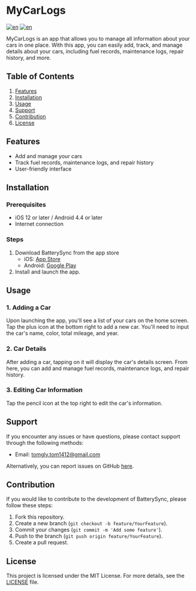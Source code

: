 # MyCarLogs
[![en](https://img.shields.io/badge/lang-en-red.svg)](https://github.com/tomgly/MyCarLogs/blob/main/README.md)
[![en](https://img.shields.io/badge/lang-ja-blue.svg)](https://github.com/tomgly/MyCarLogs/blob/main/README.ja.md)

MyCarLogs is an app that allows you to manage all information about your cars in one place. With this app, you can easily add, track, and manage details about your cars, including fuel records, maintenance logs, repair history, and more.

## Table of Contents
1. [Features](#features)
2. [Installation](#installation)
3. [Usage](#usage)
4. [Support](#support)
5. [Contribution](#contribution)
6. [License](#license)

## Features
- Add and manage your cars
- Track fuel records, maintenance logs, and repair history
- User-friendly interface

## Installation
### Prerequisites
- iOS 12 or later / Android 4.4 or later
- Internet connection

### Steps
1. Download BatterySync from the app store
   - iOS: [App Store](https://apps.apple.com/us/app/mycarlogs/id6499084474)
   - Android: [Google Play](https://play.google.com/store/apps/details?id=com.tomgly.mycarlogs)
2. Install and launch the app.

## Usage

### 1. Adding a Car

Upon launching the app, you'll see a list of your cars on the home screen. Tap the plus icon at the bottom right to add a new car. You'll need to input the car's name, color, total mileage, and year.

### 2. Car Details

After adding a car, tapping on it will display the car's details screen. From here, you can add and manage fuel records, maintenance logs, and repair history.

### 3. Editing Car Information

Tap the pencil icon at the top right to edit the car's information.

## Support
If you encounter any issues or have questions, please contact support through the following methods:
- Email: tomgly.tom1412@gmail.com

Alternatively, you can report issues on GitHub [here](https://github.com/tomgly/MyCarLogs/issues).

## Contribution
If you would like to contribute to the development of BatterySync, please follow these steps:
1. Fork this repository.
2. Create a new branch (`git checkout -b feature/YourFeature`).
3. Commit your changes (`git commit -m 'Add some feature'`).
4. Push to the branch (`git push origin feature/YourFeature`).
5. Create a pull request.

## License
This project is licensed under the MIT License. For more details, see the [LICENSE](LICENSE) file.
